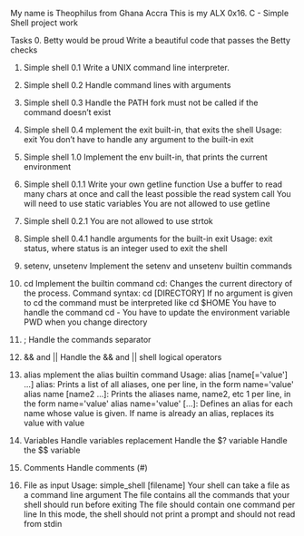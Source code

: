 My name is Theophilus from Ghana Accra
This is my ALX 0x16. C - Simple Shell project work

Tasks
0. Betty would be proud
Write a beautiful code that passes the Betty checks

1. Simple shell 0.1
Write a UNIX command line interpreter.

2. Simple shell 0.2
Handle command lines with arguments

3. Simple shell 0.3
Handle the PATH
fork must not be called if the command doesn’t exist

4. Simple shell 0.4
mplement the exit built-in, that exits the shell
Usage: exit
You don’t have to handle any argument to the built-in exit

5. Simple shell 1.0
Implement the env built-in, that prints the current environment

6. Simple shell 0.1.1
Write your own getline function
Use a buffer to read many chars at once and call the least possible the read system call
You will need to use static variables
You are not allowed to use getline

7. Simple shell 0.2.1
You are not allowed to use strtok

8. Simple shell 0.4.1
handle arguments for the built-in exit
Usage: exit status, where status is an integer used to exit the shell

9. setenv, unsetenv
Implement the setenv and unsetenv builtin commands

10. cd
Implement the builtin command cd:
Changes the current directory of the process.
Command syntax: cd [DIRECTORY]
If no argument is given to cd the command must be interpreted like cd $HOME
You have to handle the command cd -
You have to update the environment variable PWD when you change directory

11. ;
Handle the commands separator 

12. && and ||
Handle the && and || shell logical operators

13. alias
mplement the alias builtin command
Usage: alias [name[='value'] ...]
alias: Prints a list of all aliases, one per line, in the form name='value'
alias name [name2 ...]: Prints the aliases name, name2, etc 1 per line, in the form name='value'
alias name='value' [...]: Defines an alias for each name whose value is given. If name is already an alias, replaces its value with value

14. Variables
Handle variables replacement
Handle the $? variable
Handle the $$ variable

15. Comments
Handle comments (#)

16. File as input
Usage: simple_shell [filename]
Your shell can take a file as a command line argument
The file contains all the commands that your shell should run before exiting
The file should contain one command per line
In this mode, the shell should not print a prompt and should not read from stdin
